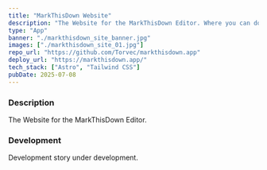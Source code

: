 ```yaml
---
title: "MarkThisDown Website"
description: "The Website for the MarkThisDown Editor. Where you can download the latest version and learn about all of the features available in the app."
type: "App"
banner: "./markthisdown_site_banner.jpg"
images: ["./markthisdown_site_01.jpg"]
repo_url: "https://github.com/Torvec/markthisdown.app"
deploy_url: "https://markthisdown.app/"
tech_stack: ["Astro", "Tailwind CSS"]
pubDate: 2025-07-08
---
```


### Description

The Website for the MarkThisDown Editor.

### Development

Development story under development.

